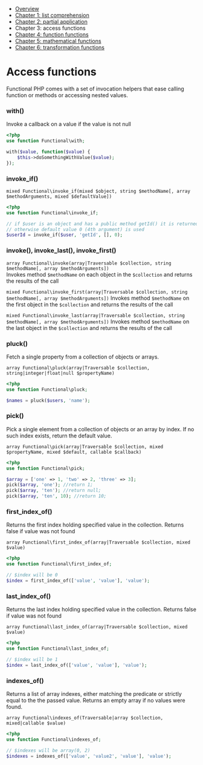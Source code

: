  - [Overview](00-index.md)
 - [Chapter 1: list comprehension](01-list-comprehension.md)
 - [Chapter 2: partial application](02-partial-application.md)
 - Chapter 3: access functions
 - [Chapter 4: function functions](04-function-functions.md)
 - [Chapter 5: mathematical functions](05-mathematical-functions.md)
 - [Chapter 6: transformation functions](06-transformation-functions.md)

# Access functions

Functional PHP comes with a set of invocation helpers that ease calling function or methods or accessing nested values.

### with()
Invoke a callback on a value if the value is not null

```php
<?php
use function Functional\with;

with($value, function($value) {
    $this->doSomethingWithValue($value);
});
```

### invoke_if()

``mixed Functional\invoke_if(mixed $object, string $methodName[, array $methodArguments, mixed $defaultValue])``  

```php
<?php
use function Functional\invoke_if;

// if $user is an object and has a public method getId() it is returned,
// otherwise default value 0 (4th argument) is used
$userId = invoke_if($user, 'getId', [], 0);
```

### invoke(), invoke_last(), invoke_first()

``array Functional\invoke(array|Traversable $collection, string $methodName[, array $methodArguments])``  
Invokes method `$methodName` on each object in the `$collection` and returns the results of the call
 
``mixed Functional\invoke_first(array|Traversable $collection, string $methodName[, array $methodArguments])``
 Invokes method `$methodName` on the first object in the `$collection` and returns the results of the call
 
``mixed Functional\invoke_last(array|Traversable $collection, string $methodName[, array $methodArguments])``
Invokes method `$methodName` on the last object in the `$collection` and returns the results of the call


### pluck()
Fetch a single property from a collection of objects or arrays.

``array Functional\pluck(array|Traversable $collection, string|integer|float|null $propertyName)``  

```php
<?php
use function Functional\pluck;

$names = pluck($users, 'name');
```

### pick()
Pick a single element from a collection of objects or an array by index.
If no such index exists, return the default value.

``array Functional\pick(array|Traversable $collection, mixed $propertyName, mixed $default, callable $callback)``  

```php
<?php
use function Functional\pick;

$array = ['one' => 1, 'two' => 2, 'three' => 3];
pick($array, 'one'); //return 1;
pick($array, 'ten'); //return null;
pick($array, 'ten', 10); //return 10;
```

### first_index_of()
Returns the first index holding specified value in the collection. Returns false if value was not found

``array Functional\first_index_of(array|Traversable $collection, mixed $value)``  

```php
<?php
use function Functional\first_index_of;

// $index will be 0
$index = first_index_of(['value', 'value'], 'value');
```

### last_index_of()
Returns the last index holding specified value in the collection. Returns false if value was not found

``array Functional\last_index_of(array|Traversable $collection, mixed $value)``  

```php
<?php
use function Functional\last_index_of;

// $index will be 1
$index = last_index_of(['value', 'value'], 'value');
```

### indexes_of()
Returns a list of array indexes, either matching the predicate or strictly equal to the the passed value. Returns an empty array if no values were found.

``array Functional\indexes_of(Traversable|array $collection, mixed|callable $value)``

```php
<?php
use function Functional\indexes_of;

// $indexes will be array(0, 2)
$indexes = indexes_of(['value', 'value2', 'value'], 'value');
```
